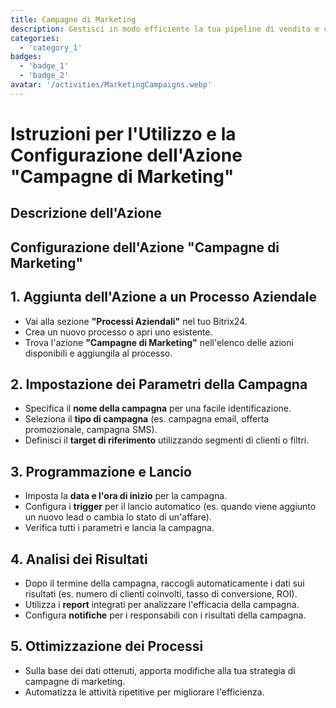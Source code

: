 ```yaml
---
title: Campagne di Marketing
description: Gestisci in modo efficiente la tua pipeline di vendita e chiudi le trattative più velocemente.
categories: 
  - 'category_1'
badges: 
  - 'badge_1'
  - 'badge_2'
avatar: '/activities/MarketingCampaigns.webp'
---
```

# Istruzioni per l'Utilizzo e la Configurazione dell'Azione "Campagne di Marketing"

## Descrizione dell'Azione

## **Configurazione dell'Azione "Campagne di Marketing"**

## 1. Aggiunta dell'Azione a un Processo Aziendale
- Vai alla sezione **"Processi Aziendali"** nel tuo Bitrix24.
- Crea un nuovo processo o apri uno esistente.
- Trova l'azione **"Campagne di Marketing"** nell'elenco delle azioni disponibili e aggiungila al processo.

## 2. Impostazione dei Parametri della Campagna
- Specifica il **nome della campagna** per una facile identificazione.
- Seleziona il **tipo di campagna** (es. campagna email, offerta promozionale, campagna SMS).
- Definisci il **target di riferimento** utilizzando segmenti di clienti o filtri.

## 3. Programmazione e Lancio
- Imposta la **data e l'ora di inizio** per la campagna.
- Configura i **trigger** per il lancio automatico (es. quando viene aggiunto un nuovo lead o cambia lo stato di un'affare).
- Verifica tutti i parametri e lancia la campagna.

## 4. Analisi dei Risultati
- Dopo il termine della campagna, raccogli automaticamente i dati sui risultati (es. numero di clienti coinvolti, tasso di conversione, ROI).
- Utilizza i **report** integrati per analizzare l'efficacia della campagna.
- Configura **notifiche** per i responsabili con i risultati della campagna.

## 5. Ottimizzazione dei Processi
- Sulla base dei dati ottenuti, apporta modifiche alla tua strategia di campagne di marketing.
- Automatizza le attività ripetitive per migliorare l'efficienza.